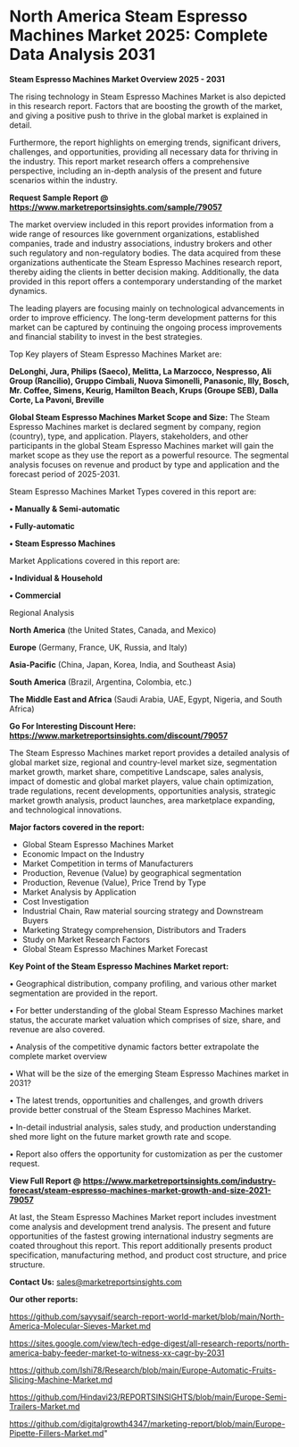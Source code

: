 # North America Steam Espresso Machines Market 2025: Complete Data Analysis 2031

<Strong> Steam Espresso Machines Market Overview 2025 - 2031</strong>

The rising technology in Steam Espresso Machines Market is also depicted in this research report. Factors that are boosting the growth of the market, and giving a positive push to thrive in the global market is explained in detail.

Furthermore, the report highlights on emerging trends, significant drivers, challenges, and opportunities, providing all necessary data for thriving in the industry. This report market research offers a comprehensive perspective, including an in-depth analysis of the present and future scenarios within the industry.

<strong>Request Sample Report @ <a href=https://www.marketreportsinsights.com/sample/79057>https://www.marketreportsinsights.com/sample/79057</a></strong>

The market overview included in this report provides information from a wide range of resources like government organizations, established companies, trade and industry associations, industry brokers and other such regulatory and non-regulatory bodies. The data acquired from these organizations authenticate the Steam Espresso Machines research report, thereby aiding the clients in better decision making. Additionally, the data provided in this report offers a contemporary understanding of the market dynamics.

The leading players are focusing mainly on technological advancements in order to improve efficiency. The long-term development patterns for this market can be captured by continuing the ongoing process improvements and financial stability to invest in the best strategies.

Top Key players of Steam Espresso Machines Market are:

<strong>DeLonghi, Jura, Philips (Saeco), Melitta, La Marzocco, Nespresso, Ali Group (Rancilio), Gruppo Cimbali, Nuova Simonelli, Panasonic, Illy, Bosch, Mr. Coffee, Simens, Keurig, Hamilton Beach, Krups (Groupe SEB), Dalla Corte, La Pavoni, Breville</strong>

<strong><b>Global Steam Espresso Machines Market Scope and Size:</b></strong>
The Steam Espresso Machines market is declared segment by company, region (country), type, and application. Players, stakeholders, and other participants in the global Steam Espresso Machines market will gain the market scope as they use the report as a powerful resource. The segmental analysis focuses on revenue and product by type and application and the forecast period of 2025-2031.

Steam Espresso Machines Market Types covered in this report are:

<strong>• Manually & Semi-automatic

• Fully-automatic

• Steam Espresso Machines</strong>

Market Applications covered in this report are:

<strong>• Individual & Household

• Commercial</strong> 

Regional Analysis

<strong>North America</strong> (the United States, Canada, and Mexico)

<strong>Europe</strong> (Germany, France, UK, Russia, and Italy)

<strong>Asia-Pacific</strong> (China, Japan, Korea, India, and Southeast Asia)

<strong>South America</strong> (Brazil, Argentina, Colombia, etc.)

<strong>The Middle East and Africa</strong> (Saudi Arabia, UAE, Egypt, Nigeria, and South Africa)

<strong>Go For Interesting Discount Here: <a href=https://www.marketreportsinsights.com/discount/79057>https://www.marketreportsinsights.com/discount/79057</a></strong>

The Steam Espresso Machines market report provides a detailed analysis of global market size, regional and country-level market size, segmentation market growth, market share, competitive Landscape, sales analysis, impact of domestic and global market players, value chain optimization, trade regulations, recent developments, opportunities analysis, strategic market growth analysis, product launches, area marketplace expanding, and technological innovations.

<strong><b>Major factors covered in the report:</b></strong>
<ul>
  <li>Global Steam Espresso Machines Market </li>
  <li>Economic Impact on the Industry</li>
  <li>Market Competition in terms of Manufacturers</li>
  <li>Production, Revenue (Value) by geographical segmentation</li>
  <li>Production, Revenue (Value), Price Trend by Type</li>
  <li>Market Analysis by Application</li>
  <li>Cost Investigation</li>
  <li>Industrial Chain, Raw material sourcing strategy and Downstream Buyers</li>
  <li>Marketing Strategy comprehension, Distributors and Traders</li>
  <li>Study on Market Research Factors</li>
  <li>Global Steam Espresso Machines Market Forecast</li>
</ul>

<strong><b>Key Point of the Steam Espresso Machines Market report:</b></strong>

• Geographical distribution, company profiling, and various other market segmentation are provided in the report.

• For better understanding of the global Steam Espresso Machines market status, the accurate market valuation which comprises of size, share, and revenue are also covered.

• Analysis of the competitive dynamic factors better extrapolate the complete market overview

• What will be the size of the emerging Steam Espresso Machines market in 2031?

• The latest trends, opportunities and challenges, and growth drivers provide better construal of the Steam Espresso Machines Market.

• In-detail industrial analysis, sales study, and production understanding shed more light on the future market growth rate and scope.

• Report also offers the opportunity for customization as per the customer request.

<strong><b>View Full Report @ <a href=https://www.marketreportsinsights.com/industry-forecast/steam-espresso-machines-market-growth-and-size-2021-79057>https://www.marketreportsinsights.com/industry-forecast/steam-espresso-machines-market-growth-and-size-2021-79057</a></b></strong>


At last, the Steam Espresso Machines Market report includes investment come analysis and development trend analysis. The present and future opportunities of the fastest growing international industry segments are coated throughout this report. This report additionally presents product specification, manufacturing method, and product cost structure, and price structure.

<strong>Contact Us:</strong>
sales@marketreportsinsights.com

<strong>Our other reports:</strong>

<a href=https://github.com/sayysaif/search-report-world-market/blob/main/North-America-Molecular-Sieves-Market.md>https://github.com/sayysaif/search-report-world-market/blob/main/North-America-Molecular-Sieves-Market.md</a>

<a href=https://sites.google.com/view/tech-edge-digest/all-research-reports/north-america-baby-feeder-market-to-witness-xx-cagr-by-2031>https://sites.google.com/view/tech-edge-digest/all-research-reports/north-america-baby-feeder-market-to-witness-xx-cagr-by-2031</a>

<a href=https://github.com/Ishi78/Research/blob/main/Europe-Automatic-Fruits-Slicing-Machine-Market.md>https://github.com/Ishi78/Research/blob/main/Europe-Automatic-Fruits-Slicing-Machine-Market.md</a>

<a href=https://github.com/Hindavi23/REPORTSINSIGHTS/blob/main/Europe-Semi-Trailers-Market.md>https://github.com/Hindavi23/REPORTSINSIGHTS/blob/main/Europe-Semi-Trailers-Market.md</a>

<a href=https://github.com/digitalgrowth4347/marketing-report/blob/main/Europe-Pipette-Fillers-Market.md>https://github.com/digitalgrowth4347/marketing-report/blob/main/Europe-Pipette-Fillers-Market.md</a>"
